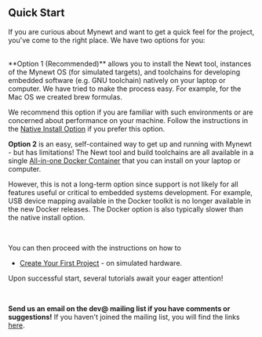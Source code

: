 ## Quick Start

If you are curious about Mynewt and want to get a quick feel for the project, you've come to the right place. We have two options for you:

<br>
**Option 1 (Recommended)** allows you to install the Newt tool, instances of the Mynewt OS (for simulated targets), and toolchains for developing embedded software (e.g. GNU toolchain) natively on your laptop or computer. We have tried to make the process easy. For example, for the Mac OS we created brew formulas. 

We recommend this option if you are familiar with such environments or are concerned about performance on your machine. Follow the instructions in the [Native Install Option](native_install_intro.md) if you prefer this option.


**Option 2** is an easy, self-contained way to get up and running with Mynewt - but has limitations! The Newt tool and build toolchains are all available in a single [All-in-one Docker Container](docker.md) that you can install on your laptop or computer.

However, this is not a long-term option since support is not likely for all features useful or critical to embedded systems development. For example, USB device mapping available in the Docker toolkit is no longer available in the new Docker releases. The Docker option is also typically slower than the native install option. 

<br>


You can then proceed with the instructions on how to 
* [Create Your First Project](project_create.md) - on simulated hardware.

Upon successful start, several tutorials await your eager attention!

<br>

**Send us an email on the dev@ mailing list if you have comments or suggestions!** If you haven't joined the mailing list, you will find the links [here](../../community.md).

<br>

